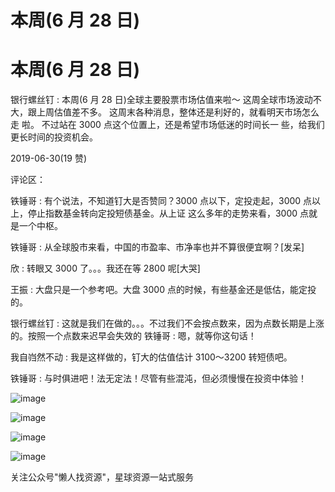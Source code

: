 # 本周(6 月 28 日)

# 本周(6 月 28 日)

银行螺丝钉 : 本周(6 月 28 日)全球主要股票市场估值来啦～ 这周全球市场波动不大，跟上周估值差不多。 这周末各种消息，整体还是利好的，就看明天市场怎么走 啦。 不过站在 3000 点这个位置上，还是希望市场低迷的时间长一 些，给我们更长时间的投资机会。

2019-06-30(19 赞)

评论区：

铁锤哥 : 有个说法，不知道钉大是否赞同？3000 点以下，定投走起，3000 点以上，停止指数基金转向定投短债基金。从上证 这么多年的走势来看，3000 点就是一个中枢。

铁锤哥 : 从全球股市来看，中国的市盈率、市净率也并不算很便宜啊？[发呆]

欣 : 转眼又 3000 了。。。我还在等 2800 呢[大哭]

王振 : 大盘只是一个参考吧。大盘 3000 点的时候，有些基金还是低估，能定投的。

银行螺丝钉 : 这就是我们在做的。。。不过我们不会按点数来，因为点数长期是上涨的。按照一个点数来迟早会失效的 铁锤哥 : 嗯，就等你这句话！

我自岿然不动 : 我是这样做的，钉大的估值估计 3100～3200 转短债吧。

铁锤哥 : 与时俱进吧！法无定法！尽管有些混沌，但必须慢慢在投资中体验！

![image](img/Image_108.png)

![image](img/Image_109.png)

![image](img/Image_110.png)

![image](img/Image_111.png)

关注公众号"懒人找资源"，星球资源一站式服务